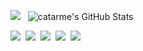 <img src="https://github-readme-stats.vercel.app/api/top-langs/?username=catarme&hide=PHP&theme=dark" />&nbsp;&nbsp;
<img src="https://github-readme-stats.vercel.app/api?username=catarme&&show_icons=true&line_height=40&v=5&theme=dark&hide=contribs,issues" alt="catarme's GitHub Stats" />  

<img src="https://img.shields.io/badge/-VS%20Code-007ACC?label=%20&logo=Visual%20Studio%20Code&labelColor=white&logoColor=007ACC&style=for-the-badge&logoWidth=15">&nbsp;
<img src="https://img.shields.io/badge/-PYTHON-3776AB?label=%20&logo=Python&labelColor=white&logoColor=3776AB&style=for-the-badge&logoWidth=15">&nbsp;
<img src="https://img.shields.io/badge/-C-A8B9CC?label=%20&logo=C&labelColor=white&logoColor=A8B9CC&style=for-the-badge&logoWidth=15">&nbsp;
<img src="https://img.shields.io/badge/-HTML-E34F26?label=%20&logo=HTML5&labelColor=white&logoColor=E34F26&style=for-the-badge&logoWidth=15">&nbsp;
<img src="https://img.shields.io/badge/-CSS-3776AB?label=%20&logo=CSS3&labelColor=white&logoColor=3776AB&style=for-the-badge&logoWidth=15">&nbsp;

<!--
**catarme/catarme** is a ✨ _special_ ✨ repository because its `README.md` (this file) appears on your GitHub profile.

Here are some ideas to get you started:

- 🔭 I’m currently working on ...
- 🌱 I’m currently learning ...
- 👯 I’m looking to collaborate on ...
- 🤔 I’m looking for help with ...
- 💬 Ask me about ...
- 📫 How to reach me: ...
- 😄 Pronouns: ...
- ⚡ Fun fact: ...
-->
